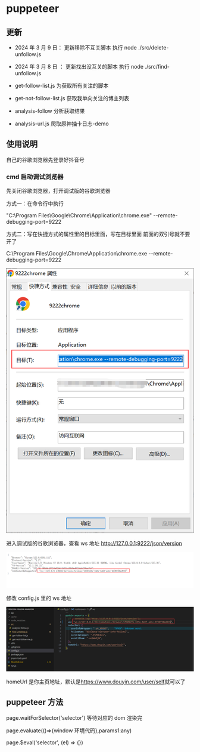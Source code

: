 # puppeteer

## 更新

- 2024 年 3 月 9 日： 更新移除不互关脚本 执行 node ./src/delete-unfollow.js
- 2024 年 3 月 8 日 ： 更新找出没互关的脚本 执行 node ./src/find-unfollow.js

- get-follow-list.js 为获取所有关注的脚本
- get-not-follow-list.js 获取我单向关注的博主列表
- analysis-follow 分析获取结果
- analysis-url.js 爬取原神抽卡日志-demo

## 使用说明

自己的谷歌浏览器先登录好抖音号

### cmd 启动调试浏览器

先关闭谷歌浏览器，打开调试版的谷歌浏览器

方式一：在命令行中执行

"C:\Program Files\Google\Chrome\Application\chrome.exe" --remote-debugging-port=9222

方式二：写在快捷方式的属性里的目标里面，写在目标里面 前面的双引号就不要开了

C:\Program Files\Google\Chrome\Application\chrome.exe --remote-debugging-port=9222

![image-20240309135313899](https://raw.githubusercontent.com/xxxsjan/pic-bed/main/image-20240309135313899.png)

进入调试版的谷歌浏览器，查看 ws 地址
<http://127.0.0.1:9222/json/version>

![image-20240309135409987](https://raw.githubusercontent.com/xxxsjan/pic-bed/main/image-20240309135409987.png)

修改 config.js 里的 ws 地址

![image-20240309135441612](https://raw.githubusercontent.com/xxxsjan/pic-bed/main/image-20240309135441612.png)

homeUrl 是你主页地址，默认是<https://www.douyin.com/user/self>就可以了

## puppeteer 方法

page.waitForSelector('selector') 等待对应的 dom 渲染完

page.evaluate(()=>{window 环境代码},params1:any)

page.$eval('selector', (el) => {})
